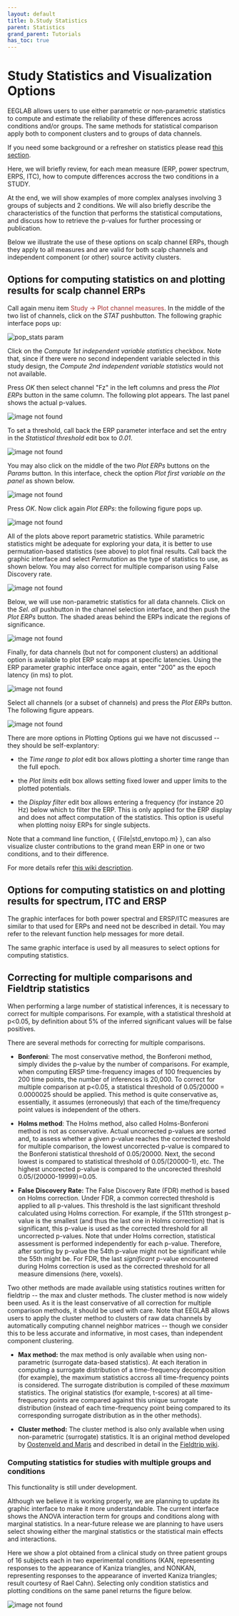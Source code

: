 ```yaml
---
layout: default
title: b.Study Statistics
parent: Statistics
grand_parent: Tutorials 
has_toc: true
---
```


Study Statistics and Visualization Options
============================================


EEGLAB allows users to use either
parametric or non-parametric statistics to compute and estimate the
reliability of these differences across conditions and/or groups. The
same methods for statistical comparison apply both to component clusters
and to groups of data channels.

If you need some background or a refresher on statistics please read [this section](/tutorials/Statistics/a_statistics_theory).

Here, we will briefly
review, for each mean measure (ERP, power spectrum, ERPS, ITC), how to
compute differences accross the two conditions in a STUDY. 

At the end,
we will show examples of more complex analyses involving 3 groups of
subjects and 2 conditions. We will also briefly describe the
characteristics of the function that performs the statistical
computations, and discuss how to retrieve the p-values for further
processing or publication.

Below we illustrate the use of these options on scalp channel ERPs,
though they apply to all measures and are valid for both scalp channels
and independent component (or other) source activity clusters.

Options for computing statistics on and plotting results for scalp channel ERPs
--------------------------------------------------------------------------------
Call again menu item <span style="color: brown">Study → Plot channel measures</span>. In the middle of the two list of channels, click on the
*STAT* pushbutton. The following graphic interface pops up:



![pop_stats param](/assets/images/Pop_statparams1.png)


Click on the *Compute 1st independent variable statistics* checkbox.
Note that, since if there were no second independent variable selected in
this study design, the *Compute 2nd independent variable statistics* would not
not available. 

Press *OK* then select channel "Fz" in the left columns
and press the *Plot ERPs* button in the same column. The following plot
appears. The last panel shows the actual p-values.



![image not found](/assets/images/Erp4.gif)




To set a threshold, call back the ERP parameter interface and set the
entry in the *Statistical threshold* edit box to <i>0.01</i>.



![image not found](/assets/images/Pop_statparams2.png)




You may also click on the middle of the two *Plot ERPs* buttons on the
*Params* button. In this interface, check the option *Plot first
variable on the panel* as shown below.




![image not found](/assets/images/Pop_erpparamsnew1.png)



Press *OK*. Now click again *Plot ERPs*: the following figure pops up.



![image not found](/assets/images/Erp5.gif)




All of the plots above report parametric statistics. While parametric
statistics might be adequate for exploring your data, it is better to
use permutation-based statistics (see above) to plot final results. Call
back the graphic interface and select *Permutation* as the type of
statistics to use, as shown below. You may also correct for multiple
comparison using False Discovery rate.



![image not found](/assets/images/Pop_statparams3.png)




Below, we will use non-parametric statistics for all data channels.
Click on the *Sel. all* pushbutton in the channel selection interface,
and then push the *Plot ERPs* button. The shaded areas behind the ERPs
indicate the regions of significance.



![image not found](/assets/images/Erp6.gif)



Finally, for data channels (but not for component clusters) an
additional option is available to plot ERP scalp maps at specific
latencies. Using the ERP parameter graphic interface once again, enter
"200" as the epoch latency (in ms) to plot.



![image not found](/assets/images/Pop_erpparamsnew2.png)




Select all channels (or a subset of channels) and press the *Plot ERPs*
button. The following figure appears.



![image not found](/assets/images/Erp7.gif)




There are more options in Plotting Options gui we have not discussed --
they should be self-explantory:
 - the *Time range to plot* edit box allows
plotting a shorter time range than the full epoch. 

- the *Plot limits*
edit box allows setting fixed lower and upper limits to the plotted
potentials. 

- the *Display filter* edit box allows entering a
frequency (for instance 20 Hz) below which to filter the ERP. This is
only applied for the ERP display and does not affect computation of the
statistics. This option is useful when plotting noisy ERPs for single
subjects.


Note that a command line function, { {File\|std_envtopo.m} }, can also
visualize cluster contributions to the grand mean ERP in one or two
conditions, and to their difference. 

For more details refer [this wiki description](/Chapter_08:_Command_line_STUDY_functions#Modeling_condition_ERP_differences_using_std_envtopo() "wikilink").

Options for computing statistics on and plotting results for spectrum, ITC and ERSP
------------------------------------------------------------------------------------

The graphic interfaces for both power spectral and ERSP/ITC measures are
similar to that used for ERPs and need not be described in detail. You
may refer to the relevant function help messages for more detail. 

The
same graphic interface is used by all measures to select options for
computing statistics.

Correcting for multiple comparisons and Fieldtrip statistics
-------------------------------------------------------------

When performing a large number of statistical inferences, it is
necessary to correct for multiple comparisons. For example, with a
statistical threshold at p\<0.05, by definition about 5% of the inferred
significant values will be false positives.

There are several methods for correcting for multiple comparisons.

-   <b>Bonferoni</b>: The most conservative method, the Bonferoni
    method, simply divides the p-value by the number of comparisons. For
    example, when computing ERSP time-frequency images of 100
    frequencies by 200 time points, the number of inferences is 20,000.
    To correct for multiple comparison at p\<0.05, a statistical
    threshold of 0.05/20000 = 0.0000025 should be applied. This method
    is quite conservative as, essentially, it assumes (erroneously) that
    each of the time/frequency point values is independent of the
    others.

<!-- -->

-   <b>Holms method</b>: The Holms method, also called Holms-Bonferoni
    method is not as conservative. Actual uncorrected p-values are
    sorted and, to assess whether a given p-value reaches the corrected
    threshold for multiple comparison, the lowest uncorrected p-value is
    compared to the Bonferoni statistical threshold of 0.05/20000. Next,
    the second lowest is compared to statistical threshold of
    0.05/(20000-1), etc. The highest uncorected p-value is compared to
    the uncorected threshold 0.05/(20000-19999)=0.05.

<!-- -->

-   <b>False Discovery Rate:</b> The False Discovery Rate (FDR) method
    is based on Holms correction. Under FDR, a common corrected
    threshold is applied to all p-values. This threshold is the last
    significant threshold calculated using Holms correction. For
    example, if the 511th strongest p-value is the smallest (and thus
    the last one in Holms correction) that is significant, this p-value
    is used as the corrected threshold for all uncorrected p-values.
    Note that under Holms correction, statistical assessment is
    performed independently for each p-value. Therefore, after sorting
    by p-value the 54th p-value might not be significant while the 55th
    might be. For FDR, the last <i>significant</i> p-value encountered
    during Holms correction is used as the corrected threshold for all
    measure dimensions (here, voxels).

Two other methods are made available using statistics routines written
for fieldtrip -- the max and cluster methods. The cluster method is now
widely been used. As it is the least conservative of all correction for
multiple comparison methods, it should be used with care. Note that
EEGLAB allows users to apply the cluster method to clusters of raw data
channels by automatically computing channel neighbor matrices -- though
we consider this to be less accurate and informative, in most cases,
than independent component clustering.

-   <b>Max method:</b> the max method is only available when using
    non-parametric (surrogate data-based statistics). At each iteration
    in computing a surrogate distribution of a time-frequency
    decomposition (for example), the maximum statistics accross all
    time-frequency points is considered. The surrogate distribution is
    compiled of these <i>maximum</i> statistics. The original statistics
    (for example, t-scores) at all time-frequency points are compared
    against this unique surrogate distribution (instead of each
    time-frequency point being compared to its corresponding surrogate
    distribution as in the other methods).

<!-- -->

-   <b>Cluster method:</b> The cluster method is also only available
    when using non-parametric (surrogate) statistics. It is an original
    method developed by [Oostenveld and
    Maris](http://fieldtrip.fcdonders.nl/references_to_implemented_methods#statistical_inference_by_means_of_permutation)
    and described in detail in the [Fieldtrip
    wiki](http://fieldtrip.fcdonders.nl/tutorial/eventrelatedstatistics#permutation_test_based_on_cluster_statistics).

### Computing statistics for studies with multiple groups and conditions

This functionality is still under development. 

Although we believe it is
working properly, we are planning to update its graphic interface to
make it more understandable. The current interface shows the ANOVA
interaction term for groups and conditions along with marginal
statistics. In a near-future release we are planning to have users
select showing either the marginal statistics or the statistical main
effects and interactions. 

Here we show a plot obtained from a clinical
study on three patient groups of 16 subjects each in two experimental
conditions (KAN, representing responses to the appearance of Kaniza
triangles, and NONKAN, representing responses to the appearance of
inverted Kaniza triangles; result courtesy of Rael Cahn). Selecting only
condition statistics and plotting conditions on the same panel returns
the figure below.



![image not found](/assets/images/Erp_condstat.gif)


